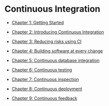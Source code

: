 # Continuous Integration

* [Chapter 1: Getting Started]()

* [Chapter 2: Introducing Continuous Integration]()

* [Chapter 3: Reducing risks using CI]()

* [Chapter 4: Building software at every change]()

* [Chapter 5: Continuous database integration]()

* [Chapter 6: Continuous testing]()

* [Chapter 7: Continuous inspection]()

* [Chapter 8: Continuous deployment]()

* [Chapter 9: Continuous feedback]()
